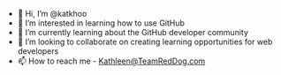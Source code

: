 - 👋 Hi, I’m @katkhoo
- 👀 I’m interested in learning how to use GitHub
- 🌱 I’m currently learning about the GitHub developer community
- 💞️ I’m looking to collaborate on creating learning opportunities for web developers
- 📫 How to reach me - Kathleen@TeamRedDog.com

<!---
katkhoo/katkhoo is a ✨ special ✨ repository because its `README.md` (this file) appears on your GitHub profile.
You can click the Preview link to take a look at your changes.
--->
